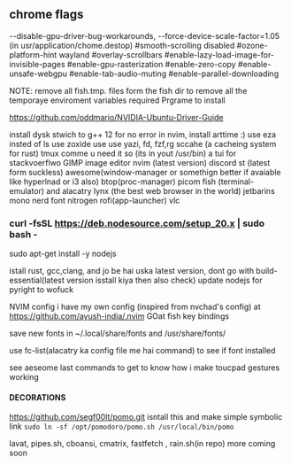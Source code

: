 ## chrome flags
--disable-gpu-driver-bug-workarounds, --force-device-scale-factor=1.05 (in usr/application/chome.destop)
#smooth-scrolling disabled
#ozone-platform-hint wayland
#overlay-scrollbars
#enable-lazy-load-image-for-invisible-pages
#enable-gpu-rasterization
#enable-zero-copy
#enable-unsafe-webgpu
#enable-tab-audio-muting
#enable-parallel-downloading


NOTE: remove all fish.tmp. files form the fish dir to remove all the temporaye enviroment variables
 required Prgrame to install

https://github.com/oddmario/NVIDIA-Ubuntu-Driver-Guide

install dysk
stwich to g++ 12 for no error in nvim, install arttime :)
use eza insted of ls use zoxide use  use yazi, fd, fzf,rg
sccahe (a cacheing system for rust)
tmux comme u need it
so (its in yout /usr/bin) a tui for stackvoerflwo
GIMP image editor
 nvim (latest version)
 discord
 st (latest form suckless)
 awesome(window-manager or somethign better if avaiable like hyperlnad or i3 also)
 btop(proc-manager)
 picom
 fish (terminal-emulator) and alacatry
 lynx (the best web browser in the world) 
 jetbarins mono nerd font
 nitrogen
 rofi(app-launcher)
 vlc


### curl -fsSL https://deb.nodesource.com/setup_20.x | sudo bash -
sudo apt-get install -y nodejs 

istall rust, gcc,clang, and jo be hai uska latest version, dont go with build-essential(latest version isstall kiya then also check)
update nodejs for pyright to wofuck


NVIM config 
i have my own config (inspired from nvchad's config)
at https://github.com/ayush-india/.nvim
GOat 
fish key bindings

save new fonts in ~/.local/share/fonts and /usr/share/fonts/ 

use fc-list(alacatry ka config file me hai command) to see if font installed

see aeseome last commands to get to know how i make toucpad gestures working 
#### DECORATIONS
https://github.com/segf00lt/pomo.git isntall this and make simple symbolic link 
`sudo ln -sf /opt/pomodoro/pomo.sh /usr/local/bin/pomo`

lavat, pipes.sh, cboansi, cmatrix, fastfetch , rain.sh(in repo) more coming soon
